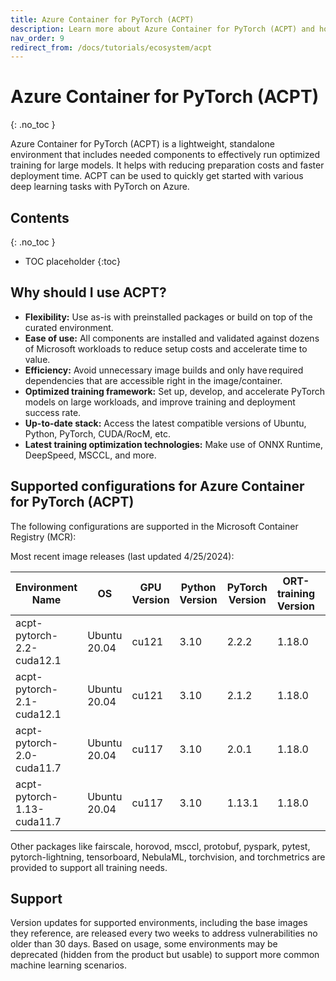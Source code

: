 ```yaml
---
title: Azure Container for PyTorch (ACPT)
description: Learn more about Azure Container for PyTorch (ACPT) and how it utilizes ONNX Runtime
nav_order: 9
redirect_from: /docs/tutorials/ecosystem/acpt
---
```

# Azure Container for PyTorch (ACPT)
{: .no_toc }

Azure Container for PyTorch (ACPT) is a lightweight, standalone environment that includes needed components to effectively run optimized training for large models. It helps with reducing preparation costs and faster deployment time. ACPT can be used to quickly get started with various deep learning tasks with PyTorch on Azure.

## Contents
{: .no_toc }

* TOC placeholder
{:toc}


## Why should I use ACPT?
* **Flexibility:** Use as-is with preinstalled packages or build on top of the curated environment.
* **Ease of use:** All components are installed and validated against dozens of Microsoft workloads to reduce setup costs and accelerate time to value.
* **Efficiency:** Avoid unnecessary image builds and only have required dependencies that are accessible right in the image/container.
* **Optimized training framework:** Set up, develop, and accelerate PyTorch models on large workloads, and improve training and deployment success rate.
* **Up-to-date stack:** Access the latest compatible versions of Ubuntu, Python, PyTorch, CUDA/RocM, etc.
* **Latest training optimization technologies:** Make use of ONNX Runtime, DeepSpeed, MSCCL, and more.

## Supported configurations for Azure Container for PyTorch (ACPT)
The following configurations are supported in the Microsoft Container Registry (MCR):

Most recent image releases (last updated 4/25/2024):

| Environment Name            | OS             | GPU Version | Python Version | PyTorch Version | ORT-training Version | DeepSpeed Version | torch-ort Version | Nebula Version |
|-----------------------------|----------------|-------------|----------------|-----------------|---------------------|-------------------|-------------------|----------------|
| acpt-pytorch-2.2-cuda12.1   | Ubuntu 20.04   | cu121       | 3.10           | 2.2.2           | 1.18.0                 | 0.14.2            | 1.17.3            | 0.16.11        |
| acpt-pytorch-2.1-cuda12.1   | Ubuntu 20.04   | cu121       | 3.10           | 2.1.2           | 1.18.0                 | 0.14.2            | 1.17.3            | 0.16.11        |
| acpt-pytorch-2.0-cuda11.7   | Ubuntu 20.04   | cu117       | 3.10           | 2.0.1           | 1.18.0                 | 0.14.2            | 1.17.3            | 0.16.11        |
| acpt-pytorch-1.13-cuda11.7  | Ubuntu 20.04   | cu117       | 3.10           | 1.13.1          | 1.18.0                 | 0.14.2            | 1.17.3            | 0.16.11        |

Other packages like fairscale, horovod, msccl, protobuf, pyspark, pytest, pytorch-lightning, tensorboard, NebulaML, torchvision, and torchmetrics are provided to support all training needs.

## Support
Version updates for supported environments, including the base images they reference, are released every two weeks to address vulnerabilities no older than 30 days. Based on usage, some environments may be deprecated (hidden from the product but usable) to support more common machine learning scenarios.
